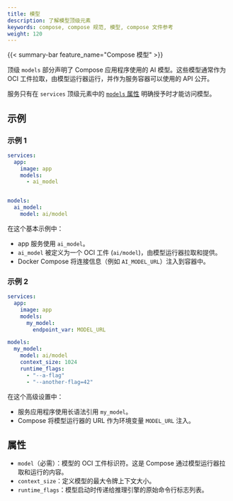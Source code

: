 ```yaml
---
title: 模型
description: 了解模型顶级元素
keywords: compose, compose 规范, 模型, compose 文件参考
weight: 120
---
```


{{< summary-bar feature_name="Compose 模型" >}}

顶级 `models` 部分声明了 Compose 应用程序使用的 AI 模型。这些模型通常作为 OCI 工件拉取，由模型运行器运行，并作为服务容器可以使用的 API 公开。

服务只有在 `services` 顶级元素中的 [`models` 属性](services.md#models) 明确授予时才能访问模型。

## 示例

### 示例 1

```yaml
services:
  app:
    image: app
    models:
      - ai_model


models:
  ai_model:
    model: ai/model
```

在这个基本示例中：

 - app 服务使用 `ai_model`。
 - `ai_model` 被定义为一个 OCI 工件 (`ai/model`)，由模型运行器拉取和提供。
 - Docker Compose 将连接信息（例如 `AI_MODEL_URL`）注入到容器中。

### 示例 2

```yaml
services:
  app:
    image: app
    models:
      my_model:
        endpoint_var: MODEL_URL

models:
  my_model:
    model: ai/model
    context_size: 1024
    runtime_flags: 
      - "--a-flag"
      - "--another-flag=42"
```

在这个高级设置中：

 - 服务应用程序使用长语法引用 `my_model`。
 - Compose 将模型运行器的 URL 作为环境变量 `MODEL_URL` 注入。

## 属性

- `model`（必需）：模型的 OCI 工件标识符。这是 Compose 通过模型运行器拉取和运行的内容。
- `context_size`：定义模型的最大令牌上下文大小。
- `runtime_flags`：模型启动时传递给推理引擎的原始命令行标志列表。
